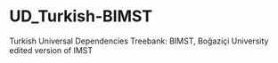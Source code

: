 # UD_Turkish-BIMST
Turkish Universal Dependencies Treebank: BIMST, Boğaziçi University edited version of IMST
